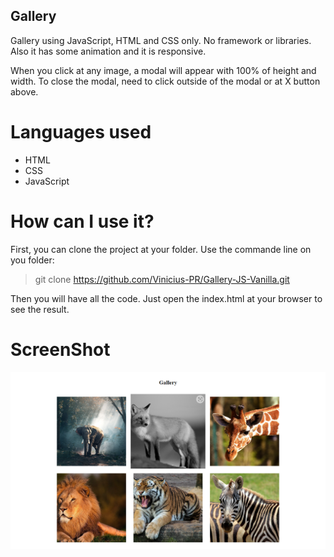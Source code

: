 ## Gallery

Gallery using JavaScript, HTML and CSS only. No framework or libraries. Also it has some animation and it is responsive.

When you click at any image, a modal will appear with 100% of height and width. To close the modal, need to click outside of the modal or at X button above.

# Languages used

* HTML
* CSS
* JavaScript

# How can I use it?

First, you can clone the project at your folder. Use the commande line on you folder:

 > git clone https://github.com/Vinicius-PR/Gallery-JS-Vanilla.git
 
Then you will have all the code. Just open the index.html at your browser to see the result.
 
 # ScreenShot

 ![Final Result](ScreenShot.png)
 